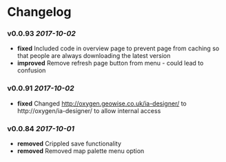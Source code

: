 # Changelog

### v0.0.93 *2017-10-02*
* **fixed** Included code in overview page to prevent page from caching so that people are always downloading the latest version 
* **improved** Remove refresh page button from menu - could lead to confusion 

### v0.0.91 *2017-10-02*
* **fixed** Changed http://oxygen.geowise.co.uk/ia-designer/ to http://oxygen/ia-designer/ to allow internal access 

### v0.0.84 *2017-10-01*
* **removed** Crippled save functionality 
* **removed** Removed map palette menu option 
